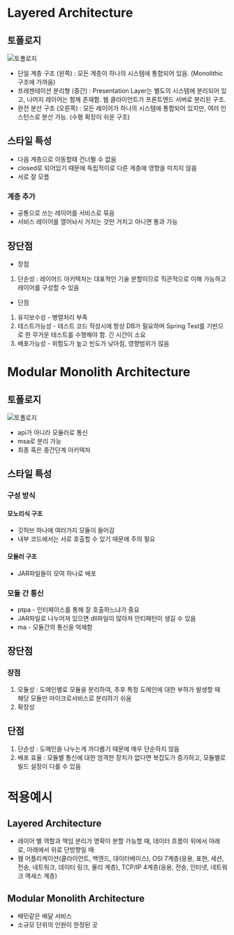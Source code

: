 # Layered Architecture
## 토폴로지



![토폴로지](https://blog.kakaocdn.net/dn/c3w73r/btsDfXeybkV/bQ1OKPHtlm6gpT5okapakK/img.jpg)


- 단일 계층 구조 (왼쪽)
: 모든 계층이 하나의 시스템에 통합되어 있음. (Monolithic 구조에 가까움)
- 프레젠테이션 분리형 (중간)
: Presentation Layer는 별도의 시스템에 분리되어 있고, 나머지 레이어는 함께 존재함. 웹 클라이언트가 프론트엔드 서버로 분리된 구조.
- 완전 분산 구조 (오른쪽)
: 모든 레이어가 하나의 시스템에 통합되어 있지만, 여러 인스턴스로 분산 가능. (수평 확장이 쉬운 구조)

## 스타일 특성
- 다음 계층으로 이동할때 건너뛸 수 없음
- closed로 되어있기 때문에 독립적이로 다른 계층에 영향을 미치지 않음
- 서로 잘 모름

### 계층 추가
- 공통으로 쓰는 레이어를 서비스로 묶음
- 서비스 레이어를 열어놔서 거치는 것만 거치고 아니면 통과 가능

## 장단점
- 장점
1. 단순성 : 레이어드 아키텍처는 대표적인 기술 분할이므로 직관적으로
 이해 가능하고 레이어를 구성할 수 있음
- 단점
1. 유지보수성 - 병렬처리 부족
2. 테스트가능성 -  테스트 코드 작성시에 항상 DB가 필요하며 Spring Test를 기반으로 한 무거운 테스트를 수행해야 함.  긴 시간이 소요
3. 배포가능성 - 위험도가 높고 빈도가 낮아짐, 영향범위가 많음


# Modular Monolith Architecture
## 토폴로지
![토폴로지](https://www.kimcoder.io/assets/images/software-architecture-101-31.jpg)


- api가 아니라 모듈러로 통신
- msa로 분리 가능
- 최종 혹은 중간단계 아키텍처

## 스타일 특성 
### 구성 방식
#### 모노리식 구조
- 깃허브 하나에 여러가지 모듈이 들어감
- 내부 코드에서는 서로 호출할 수 있기 때문에 주의 필요

#### 모듈러 구조
- JAR파일들이 모여 하나로 배포

### 모듈 간 통신
- ptpa - 인터페이스를 통해 잘 호출하느냐가 중요
- JAR파일로 나누어져 있으면 dll파일이 많아져 안티패턴이 생길 수 있음
- ma - 모듈간의 통신을 억제함

## 장단점
### 장점
1. 모듈성 : 도메인별로 모듈을 분리하여, 추후 특정 도메인에 대한 부하가 발생할 때 해당 모듈만 마이크로서비스로 분리하기 쉬움
2. 확장성
## 단점
1. 단순성 : 도메인을 나누는게 까다롭기 때문에 매우 단순하지 않음
2. 배포 효율 : 모듈별 통신에 대한 엄격한 장치가 없다면 복잡도가 증가하고, 모듈별로 빌드 설정이 다를 수 있음

# 적용예시
## Layered Architecture
- 레이어 별 역할과 책임 분리가 명확이 분할 가능할 때, 데이터 흐름이 위에서 아래로, 아래에서 위로 단방향일 때
- 웹 어플리케이션(클라이언트, 백엔드, 데이터베이스), OSI 7계층(응용, 표현, 세션, 전송, 네트워크, 데이터 링크, 물리 계층), TCP/IP 4계층(응용, 전송, 인터넷, 네트워크 액세스 계층)
## Modular Monolith Architecture
- 배민같은 배달 서비스
- 소규모 단위의 인원이 한정된 곳
